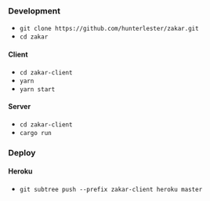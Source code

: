 ### Development

- `git clone https://github.com/hunterlester/zakar.git`
- `cd zakar`

#### Client

- `cd zakar-client`
- `yarn`
- `yarn start`

#### Server

- `cd zakar-client`
- `cargo run`

### Deploy

#### Heroku
- `git subtree push --prefix zakar-client heroku master`